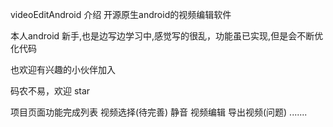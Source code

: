 videoEditAndroid
介绍
开源原生android的视频编辑软件

本人android 新手,也是边写边学习中,感觉写的很乱，功能虽已实现,但是会不断优化代码

也欢迎有兴趣的小伙伴加入

码农不易，欢迎 star

项目页面功能完成列表
 视频选择(待完善)
 静音
 视频编辑
 导出视频(问题)
 .......